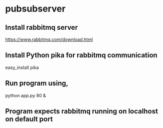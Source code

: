 # pubsubserver


## Install rabbitmq server
https://www.rabbitmq.com/download.html

## Install Python pika for rabbitmq communication

easy_install pika

## Run program using,

python app.py 80 &

## Program expects rabbitmq running on localhost on default port


